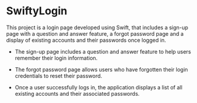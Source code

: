 # SwiftyLogin

This project is a login page developed using Swift, that includes a sign-up page with a question and answer feature,
a forgot password page and a display of existing accounts and their passwords once logged in.

- The sign-up page includes a question and answer feature to help users remember their login information.

- The forgot password page allows users who have forgotten their login credentials to reset their password.

- Once a user successfully logs in, the application displays a list of all existing accounts and their associated passwords.
